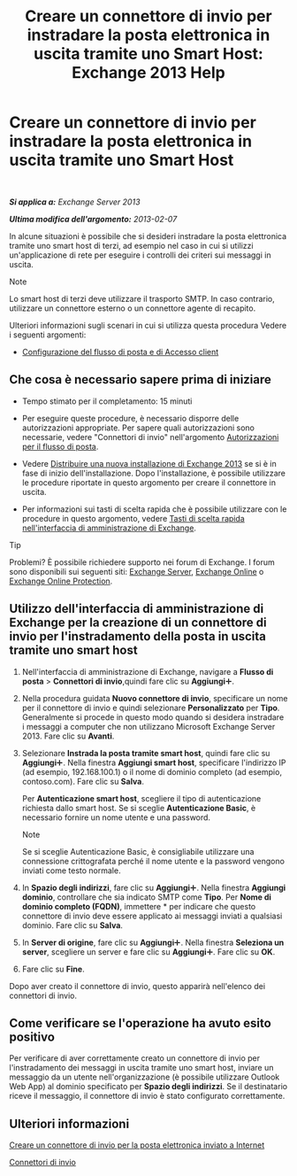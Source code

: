 ﻿---
title: 'Creare un connettore di invio per instradare la posta elettronica in uscita tramite uno Smart Host: Exchange 2013 Help'
TOCTitle: Creare un connettore di invio per instradare la posta elettronica in uscita tramite uno Smart Host
ms:assetid: 4a9ef08e-bd62-4c6b-8790-d24fb0f8f24b
ms:mtpsurl: https://technet.microsoft.com/it-it/library/JJ673059(v=EXCHG.150)
ms:contentKeyID: 50480542
ms.date: 01/04/2018
mtps_version: v=EXCHG.150
ms.translationtype: HT
---

# Creare un connettore di invio per instradare la posta elettronica in uscita tramite uno Smart Host

 

_**Si applica a:** Exchange Server 2013_

_**Ultima modifica dell'argomento:** 2013-02-07_

In alcune situazioni è possibile che si desideri instradare la posta elettronica tramite uno smart host di terzi, ad esempio nel caso in cui si utilizzi un'applicazione di rete per eseguire i controlli dei criteri sui messaggi in uscita.


> [!NOTE]
> Lo smart host di terzi deve utilizzare il trasporto SMTP. In caso contrario, utilizzare un connettore esterno o un connettore agente di recapito.



Ulteriori informazioni sugli scenari in cui si utilizza questa procedura Vedere i seguenti argomenti:

  - [Configurazione del flusso di posta e di Accesso client](configure-mail-flow-and-client-access-exchange-2013-help.md)

## Che cosa è necessario sapere prima di iniziare

  - Tempo stimato per il completamento: 15 minuti

  - Per eseguire queste procedure, è necessario disporre delle autorizzazioni appropriate. Per sapere quali autorizzazioni sono necessarie, vedere "Connettori di invio" nell'argomento [Autorizzazioni per il flusso di posta](mail-flow-permissions-exchange-2013-help.md).

  - Vedere [Distribuire una nuova installazione di Exchange 2013](deploy-a-new-installation-of-exchange-2013-exchange-2013-help.md) se si è in fase di inizio dell'installazione. Dopo l'installazione, è possibile utilizzare le procedure riportate in questo argomento per creare il connettore in uscita.

  - Per informazioni sui tasti di scelta rapida che è possibile utilizzare con le procedure in questo argomento, vedere [Tasti di scelta rapida nell'interfaccia di amministrazione di Exchange](keyboard-shortcuts-in-the-exchange-admin-center-exchange-online-protection-help.md).


> [!TIP]
> Problemi? È possibile richiedere supporto nei forum di Exchange. I forum sono disponibili sui seguenti siti: <A href="https://go.microsoft.com/fwlink/p/?linkid=60612">Exchange Server</A>, <A href="https://go.microsoft.com/fwlink/p/?linkid=267542">Exchange Online</A> o <A href="https://go.microsoft.com/fwlink/p/?linkid=285351">Exchange Online Protection</A>.



## Utilizzo dell'interfaccia di amministrazione di Exchange per la creazione di un connettore di invio per l'instradamento della posta in uscita tramite uno smart host

1.  Nell'interfaccia di amministrazione di Exchange, navigare a **Flusso di posta** \> **Connettori di invio**,quindi fare clic su **Aggiungi**![Icona Aggiungi](images/JJ218640.c1e75329-d6d7-4073-a27d-498590bbb558(EXCHG.150).gif "Icona Aggiungi").

2.  Nella procedura guidata **Nuovo connettore di invio**, specificare un nome per il connettore di invio e quindi selezionare **Personalizzato** per **Tipo**. Generalmente si procede in questo modo quando si desidera instradare i messaggi a computer che non utilizzano Microsoft Exchange Server 2013. Fare clic su **Avanti**.

3.  Selezionare **Instrada la posta tramite smart host**, quindi fare clic su **Aggiungi**![Icona Aggiungi](images/JJ218640.c1e75329-d6d7-4073-a27d-498590bbb558(EXCHG.150).gif "Icona Aggiungi"). Nella finestra **Aggiungi smart host**, specificare l'indirizzo IP (ad esempio, 192.168.100.1) o il nome di dominio completo (ad esempio, contoso.com). Fare clic su **Salva**.
    
    Per **Autenticazione smart host**, scegliere il tipo di autenticazione richiesta dallo smart host. Se si sceglie **Autenticazione Basic**, è necessario fornire un nome utente e una password.
    

    > [!NOTE]
    > Se si sceglie Autenticazione Basic, è consigliabile utilizzare una connessione crittografata perché il nome utente e la password vengono inviati come testo normale.



4.  In **Spazio degli indirizzi**, fare clic su **Aggiungi**![Icona Aggiungi](images/JJ218640.c1e75329-d6d7-4073-a27d-498590bbb558(EXCHG.150).gif "Icona Aggiungi"). Nella finestra **Aggiungi dominio**, controllare che sia indicato SMTP come **Tipo**. Per **Nome di dominio completo (FQDN)**, immettere \* per indicare che questo connettore di invio deve essere applicato ai messaggi inviati a qualsiasi dominio. Fare clic su **Salva**.

5.  In **Server di origine**, fare clic su **Aggiungi**![Icona Aggiungi](images/JJ218640.c1e75329-d6d7-4073-a27d-498590bbb558(EXCHG.150).gif "Icona Aggiungi"). Nella finestra **Seleziona un server**, scegliere un server e fare clic su **Aggiungi**![Icona Aggiungi](images/JJ218640.c1e75329-d6d7-4073-a27d-498590bbb558(EXCHG.150).gif "Icona Aggiungi"). Fare clic su **OK**.

6.  Fare clic su **Fine**.

Dopo aver creato il connettore di invio, questo apparirà nell'elenco dei connettori di invio.

## Come verificare se l'operazione ha avuto esito positivo

Per verificare di aver correttamente creato un connettore di invio per l'instradamento dei messaggi in uscita tramite uno smart host, inviare un messaggio da un utente nell'organizzazione (è possibile utilizzare Outlook Web App) al dominio specificato per **Spazio degli indirizzi**. Se il destinatario riceve il messaggio, il connettore di invio è stato configurato correttamente.

## Ulteriori informazioni

[Creare un connettore di invio per la posta elettronica inviato a Internet](create-a-send-connector-for-email-sent-to-the-internet-exchange-2013-help.md)

[Connettori di invio](send-connectors-exchange-2013-help.md)

